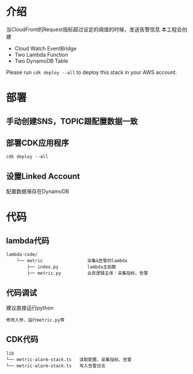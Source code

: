 # 介绍
当CloudFront的Request指标超过设定的阈值的时候，发送告警信息
本工程会创建
* Cloud Watch EventBridge
* Two Lambda Function
* Two DynamoDB Table

Please run `cdk deploy --all` to deploy this stack in your AWS account.
# 部署
## 手动创建SNS，TOPIC跟配置数据一致
## 部署CDK应用程序
```
cdk deploy --all
```
## 设置Linked Account
配置数据保存在DynamoDB

# 代码
## lambda代码
```
lambda-code/
    └── metric                 采集&告警的lambda
        ├── index.py           lambda主函数
        ├── metric.py          业务逻辑主体：采集指标、告警
```
## 代码调试
建议直接运行python
```
修改入参，运行metric.py等
```
## CDK代码
```
lib
└── metric-alarm-stack.ts   读取配置、采集指标、告警
└── metric-alarm-stack.ts   写入告警日志
```